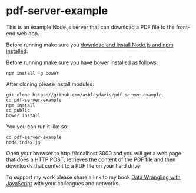 # pdf-server-example

This is an example Node.js server that can download a PDF file to the front-end web app.

Before running make sure you [download and install Node.js and npm installed](https://nodejs.org/en/download/).

Before running make sure you have bower installed as follows:

    npm install -g bower

After cloning please install modules:

    git clone https://github.com/ashleydavis/pdf-server-example
    cd pdf-server-example
    npm install
    cd public
    bower install

You you can run it like so:

    cd pdf-server-example
    node index.js

Open your browser to http://localhost:3000 and you will get a web page that does a HTTP POST, retrieves the content of the PDF file and then downloads that content to a PDF file on your hard drive.

To support my work please share a link to my book [Data Wrangling with JavaScript](http://bit.ly/2t2cJu2) with your colleagues and networks.